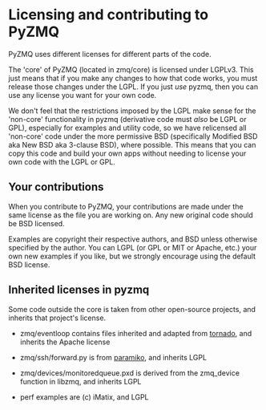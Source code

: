 # Licensing and contributing to PyZMQ

PyZMQ uses different licenses for different parts of the code.

The 'core' of PyZMQ (located in zmq/core) is licensed under LGPLv3. This just 
means that if you make any changes to how that code works, you must release 
those changes under the LGPL. If you just *use* pyzmq, then you can use any 
license you want for your own code.

We don't feel that the restrictions imposed by the LGPL make sense for the 
'non-core' functionality in pyzmq (derivative code must *also* be LGPL or GPL), 
especially for examples and utility code, so we have relicensed all 'non-core' 
code under the more permissive BSD (specifically Modified BSD aka New BSD aka 
3-clause BSD), where possible. This means that you can copy this code and build 
your own apps without needing to license your own code with the LGPL or GPL.

## Your contributions

When you contribute to PyZMQ, your contributions are made under the same 
license as the file you are working on. Any new original code should be BSD 
licensed.

Examples are copyright their respective authors, and BSD unless otherwise 
specified by the author. You can LGPL (or GPL or MIT or Apache, etc.) your own new 
examples if you like, but we strongly encourage using the default BSD license.

## Inherited licenses in pyzmq

Some code outside the core is taken from other open-source projects, and 
inherits that project's license.

* zmq/eventloop contains files inherited and adapted from [tornado][], and inherits the Apache license

* zmq/ssh/forward.py is from [paramiko][], and inherits LGPL

* zmq/devices/monitoredqueue.pxd is derived from the zmq_device function in 
libzmq, and inherits LGPL

* perf examples are (c) iMatix, and LGPL

[tornado]: http://www.tornadoweb.org
[paramiko]: http://www.lag.net/paramiko